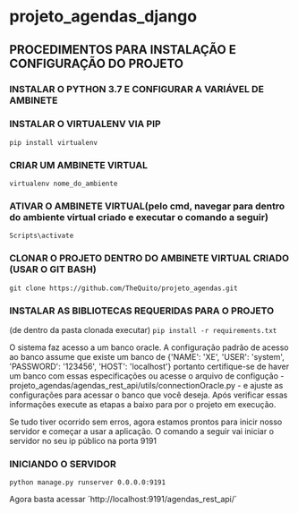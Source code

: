 # projeto_agendas_django

## PROCEDIMENTOS PARA INSTALAÇÃO E CONFIGURAÇÃO DO PROJETO

### INSTALAR O PYTHON 3.7 E CONFIGURAR A VARIÁVEL DE AMBINETE


### INSTALAR O VIRTUALENV VIA PIP
`pip install virtualenv` 

### CRIAR UM AMBINETE VIRTUAL
`virtualenv nome_do_ambiente`

### ATIVAR O AMBINETE VIRTUAL(pelo cmd, navegar para dentro do ambiente virtual criado e executar o comando a seguir)
`Scripts\activate`

### CLONAR O PROJETO DENTRO DO AMBINETE VIRTUAL CRIADO (USAR O GIT BASH)
`git clone https://github.com/TheQuito/projeto_agendas.git`

### INSTALAR AS BIBLIOTECAS REQUERIDAS PARA O PROJETO
(de dentro da pasta clonada executar) `pip install -r requirements.txt`


O sistema faz acesso a um banco oracle. A configuração padrão de acesso ao banco assume que existe um banco de
{'NAME': 'XE', 'USER': 'system', 'PASSWORD': '123456', 'HOST': 'localhost'} portanto certifique-se de haver um banco
com essas especificações ou acesse o arquivo de configução - projeto_agendas/agendas_rest_api/utils/connectionOracle.py - e ajuste as configurações para acessar o banco que você deseja. Após verificar essas informações execute as etapas a baixo para por o projeto em execução.


Se tudo tiver ocorrido sem erros, agora estamos prontos para inicir nosso servidor e começar a usar a aplicação.
O comando a seguir vai iniciar o servidor no seu ip público na porta 9191

### INICIANDO O SERVIDOR
`python manage.py runserver 0.0.0.0:9191`

Agora basta acessar ´http://localhost:9191/agendas_rest_api/`
